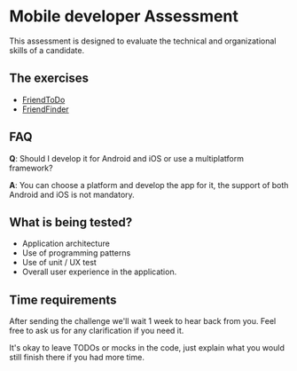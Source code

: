 # Mobile developer Assessment
This assessment is designed to evaluate the technical and organizational skills of a candidate.

## The exercises

- [FriendToDo](01-FriendTodo.md)
- [FriendFinder](02-FriendFinder.md)

## FAQ
**Q**: Should I develop it for Android and iOS or use a multiplatform framework?

**A**: You can choose a platform and develop the app for it, the support of both Android and iOS is not mandatory.

## What is being tested?
- Application architecture
- Use of programming patterns
- Use of unit / UX test
- Overall user experience in the application.

## Time requirements
After sending the challenge we'll wait 1 week to hear back from you. Feel free to ask us for any clarification if you need it.

It's okay to leave TODOs or mocks in the code, just explain what you would still finish there if you had more time.
